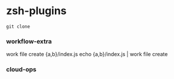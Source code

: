 # zsh-plugins

```
git clone 
```


### workflow-extra

work file create {a,b}/index.js
echo {a,b}/index.js | work file create


### cloud-ops